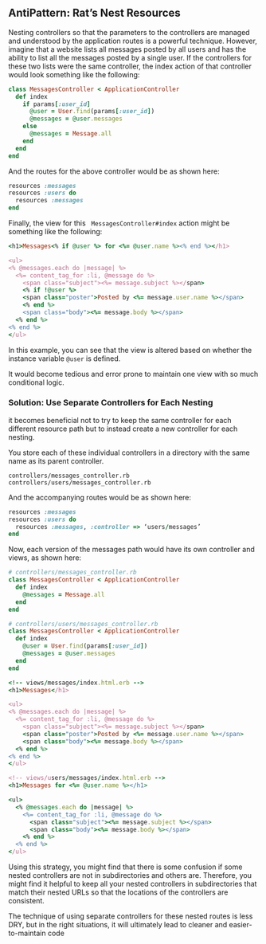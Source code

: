 ## AntiPattern: Rat’s Nest Resources

Nesting controllers so that the parameters to the controllers are managed and understood
by the application routes is a powerful technique. However, imagine that a website
lists all messages posted by all users and has the ability to list all the messages
posted by a single user. If the controllers for these two lists were the same controller,
the index action of that controller would look something like the following:

```ruby
class MessagesController < ApplicationController
  def index
    if params[:user_id]
      @user = User.find(params[:user_id])
      @messages = @user.messages
    else
      @messages = Message.all
    end
  end
end
```

And the routes for the above controller would be as shown here:

```ruby
resources :messages
resources :users do
  resources :messages
end
```

Finally, the view for this ` MessagesController#index` action might be something like
the following:

```ruby
<h1>Messages<% if @user %> for <%= @user.name %><% end %></h1>

<ul>
<% @messages.each do |message| %>
  <%= content_tag_for :li, @message do %>
    <span class="subject"><%= message.subject %></span>
    <% if !@user %>
    <span class="poster">Posted by <%= message.user.name %></span>
    <% end %>
    <span class="body"><%= message.body %></span>
  <% end %>
<% end %>
</ul>
```

In this example, you can see that the view is altered based on whether the instance
variable `@user` is defined.

It would become tedious and error prone to maintain one view with so much conditional logic.

### Solution: Use Separate Controllers for Each Nesting

it becomes
beneficial not to try to keep the same controller for each different resource path
but to instead create a new controller for each nesting.

You store each of these individual controllers in a directory with the same name as
its parent controller.

```
controllers/messages_controller.rb
controllers/users/messages_controller.rb
```

And the accompanying routes would be as shown here:

```ruby
resources :messages
resources :users do
  resources :messages, :controller => ‘users/messages’
end
```

Now, each version of the messages path would have its own controller and views, as
shown here:

```ruby
# controllers/messages_controller.rb
class MessagesController < ApplicationController
  def index
    @messages = Message.all
  end
end

# controllers/users/messages_controller.rb
class MessagesController < ApplicationController
  def index
    @user = User.find(params[:user_id])
    @messages = @user.messages
  end
end

<!-- views/messages/index.html.erb -->
<h1>Messages</h1>

<ul>
<% @messages.each do |message| %>
  <%= content_tag_for :li, @message do %>
    <span class="subject"><%= message.subject %></span>
    <span class="poster">Posted by <%= message.user.name %></span>
    <span class="body"><%= message.body %></span> 
  <% end %>
<% end %>
</ul>

<!-- views/users/messages/index.html.erb -->
<h1>Messages for <%= @user.name %></h1>

<ul>
  <% @messages.each do |message| %>
    <%= content_tag_for :li, @message do %>
      <span class="subject"><%= message.subject %></span>
      <span class="body"><%= message.body %></span>
    <% end %>
  <% end %>
</ul>
```

Using this strategy, you might find that there is some confusion if some nested
controllers are not in subdirectories and others are. Therefore, you might find it helpful
to keep all your nested controllers in subdirectories that match their nested URLs so
that the locations of the controllers are consistent.

The technique of using separate controllers for these nested routes is less DRY,
but in the right situations, it will ultimately lead to cleaner and easier-to-maintain
code
